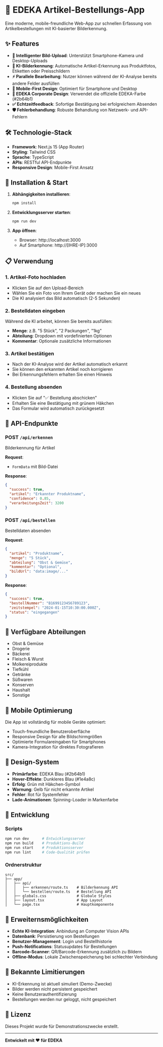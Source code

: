 # 📱 EDEKA Artikel-Bestellungs-App

Eine moderne, mobile-freundliche Web-App zur schnellen Erfassung von Artikelbestellungen mit KI-basierter Bilderkennung.

## ✨ Features

- **📸 Intelligenter Bild-Upload**: Unterstützt Smartphone-Kamera und Desktop-Uploads
- **🤖 KI-Bilderkennung**: Automatische Artikel-Erkennung aus Produktfotos, Etiketten oder Preisschildern
- **⚡ Parallele Bearbeitung**: Nutzer können während der KI-Analyse bereits andere Felder ausfüllen
- **📱 Mobile-First Design**: Optimiert für Smartphone und Desktop
- **🎨 EDEKA Corporate Design**: Verwendet die offizielle EDEKA-Farbe (#2b64b1)
- **✅ Echtzeitfeedback**: Sofortige Bestätigung bei erfolgreichem Absenden
- **🛡️ Fehlerbehandlung**: Robuste Behandlung von Netzwerk- und API-Fehlern

## 🛠️ Technologie-Stack

- **Framework**: Next.js 15 (App Router)
- **Styling**: Tailwind CSS
- **Sprache**: TypeScript
- **APIs**: RESTful API-Endpunkte
- **Responsive Design**: Mobile-First Ansatz

## 🚀 Installation & Start

1. **Abhängigkeiten installieren**:
   ```bash
   npm install
   ```

2. **Entwicklungsserver starten**:
   ```bash
   npm run dev
   ```

3. **App öffnen**: 
   - Browser: http://localhost:3000
   - Auf Smartphone: http://[IHRE-IP]:3000

## 📋 Verwendung

### 1. Artikel-Foto hochladen
- Klicken Sie auf den Upload-Bereich
- Wählen Sie ein Foto von Ihrem Gerät oder machen Sie ein neues
- Die KI analysiert das Bild automatisch (2-5 Sekunden)

### 2. Bestelldaten eingeben
Während die KI arbeitet, können Sie bereits ausfüllen:
- **Menge**: z.B. "5 Stück", "2 Packungen", "1kg"
- **Abteilung**: Dropdown mit vordefinierten Optionen
- **Kommentar**: Optionale zusätzliche Informationen

### 3. Artikel bestätigen
- Nach der KI-Analyse wird der Artikel automatisch erkannt
- Sie können den erkannten Artikel noch korrigieren
- Bei Erkennungsfehlern erhalten Sie einen Hinweis

### 4. Bestellung absenden
- Klicken Sie auf "✅ Bestellung abschicken"
- Erhalten Sie eine Bestätigung mit grünem Häkchen
- Das Formular wird automatisch zurückgesetzt

## 🔧 API-Endpunkte

### POST `/api/erkennen`
Bilderkennung für Artikel

**Request**: 
- `FormData` mit Bild-Datei

**Response**:
```json
{
  "success": true,
  "artikel": "Erkannter Produktname",
  "confidence": 0.85,
  "verarbeitungsZeit": 3200
}
```

### POST `/api/bestellen`
Bestelldaten absenden

**Request**:
```json
{
  "artikel": "Produktname",
  "menge": "5 Stück",
  "abteilung": "Obst & Gemüse",
  "kommentar": "Optional",
  "bildUrl": "data:image/..."
}
```

**Response**:
```json
{
  "success": true,
  "bestellNummer": "B1699123456789123",
  "zeitstempel": "2024-01-15T10:30:00.000Z",
  "status": "eingegangen"
}
```

## 🏪 Verfügbare Abteilungen

- Obst & Gemüse
- Drogerie
- Bäckerei
- Fleisch & Wurst
- Molkereiprodukte
- Tiefkühl
- Getränke
- Süßwaren
- Konserven
- Haushalt
- Sonstige

## 📱 Mobile Optimierung

Die App ist vollständig für mobile Geräte optimiert:
- Touch-freundliche Benutzeroberfläche
- Responsive Design für alle Bildschirmgrößen
- Optimierte Formulareingaben für Smartphones
- Kamera-Integration für direktes Fotografieren

## 🎨 Design-System

- **Primärfarbe**: EDEKA Blau (#2b64b1)
- **Hover-Effekte**: Dunkleres Blau (#1e4a8c)
- **Erfolg**: Grün mit Häkchen-Symbol
- **Warnung**: Gelb für nicht erkannte Artikel
- **Fehler**: Rot für Systemfehler
- **Lade-Animationen**: Spinning-Loader in Markenfarbe

## 🔄 Entwicklung

### Scripts
```bash
npm run dev      # Entwicklungsserver
npm run build    # Produktions-Build
npm run start    # Produktionsserver
npm run lint     # Code-Qualität prüfen
```

### Ordnerstruktur
```
src/
├── app/
│   ├── api/
│   │   ├── erkennen/route.ts    # Bilderkennung API
│   │   └── bestellen/route.ts   # Bestellung API
│   ├── globals.css              # Globale Styles
│   ├── layout.tsx               # App Layout
│   └── page.tsx                 # Hauptkomponente
```

## 🔮 Erweiternsmöglichkeiten

- **Echte KI-Integration**: Anbindung an Computer Vision APIs
- **Datenbank**: Persistierung von Bestellungen
- **Benutzer-Management**: Login und Bestellhistorie
- **Push-Notifications**: Statusupdates für Bestellungen
- **Barcode-Scanner**: QR/Barcode-Erkennung zusätzlich zu Bildern
- **Offline-Modus**: Lokale Zwischenspeicherung bei schlechter Verbindung

## 🐛 Bekannte Limitierungen

- KI-Erkennung ist aktuell simuliert (Demo-Zwecke)
- Bilder werden nicht persistent gespeichert
- Keine Benutzerauthentifizierung
- Bestellungen werden nur geloggt, nicht gespeichert

## 📄 Lizenz

Dieses Projekt wurde für Demonstrationszwecke erstellt.

---

**Entwickelt mit ❤️ für EDEKA**
